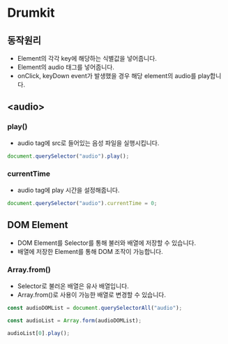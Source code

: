 # Drumkit

## 동작원리

-   Element의 각각 key에 해당하는 식별값을 넣어줍니다.
-   Element의 audio 태그를 넣어줍니다.
-   onClick, keyDown event가 발생했을 경우 해당 element의 audio를 play합니다.

## <audio\>

### play()

-   audio tag에 src로 들어있는 음성 파일을 실행시킵니다.

```js
document.querySelector("audio").play();
```

### currentTime

-   audio tag에 play 시간을 설정해줍니다.

```js
document.querySelector("audio").currentTime = 0;
```

## DOM Element

-   DOM Element를 Selector를 통해 불러와 배열에 저장할 수 있습니다.
-   배열에 저장한 Element를 통해 DOM 조작이 가능합니다.

### Array.from()

-   Selector로 불러온 배열은 유사 배열입니다.
-   Array.from()로 사용이 가능한 배열로 변경할 수 있습니다.

```js
const audioDOMList = document.querySelectorAll("audio");

const audioList = Array.form(audioDOMList);

audioList[0].play();
```

